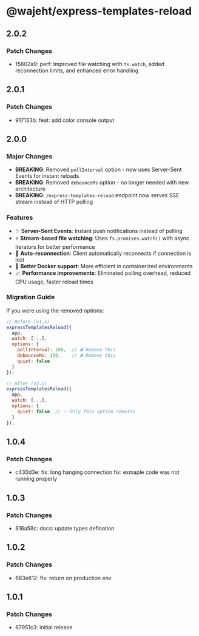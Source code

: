 # @wajeht/express-templates-reload

## 2.0.2

### Patch Changes

- 15602a9: perf: Improved file watching with `fs.watch`, added reconnection limits, and enhanced error handling

## 2.0.1

### Patch Changes

- 917133b: feat: add color console output

## 2.0.0

### Major Changes

- **BREAKING**: Removed `pollInterval` option - now uses Server-Sent Events for instant reloads
- **BREAKING**: Removed `debounceMs` option - no longer needed with new architecture
- **BREAKING**: `/express-templates-reload` endpoint now serves SSE stream instead of HTTP polling

### Features

- ✨ **Server-Sent Events**: Instant push notifications instead of polling
- ⚡ **Stream-based file watching**: Uses `fs.promises.watch()` with async iterators for better performance
- 🔄 **Auto-reconnection**: Client automatically reconnects if connection is lost
- 🐳 **Better Docker support**: More efficient in containerized environments
- 📈 **Performance improvements**: Eliminated polling overhead, reduced CPU usage, faster reload times

### Migration Guide

If you were using the removed options:

```js
// Before (v1.x)
expressTemplatesReload({
  app,
  watch: [...],
  options: {
    pollInterval: 100,  // ❌ Remove this
    debounceMs: 150,    // ❌ Remove this
    quiet: false
  }
});

// After (v2.x)
expressTemplatesReload({
  app,
  watch: [...],
  options: {
    quiet: false  // ✅ Only this option remains
  }
});
```

## 1.0.4

### Patch Changes

- c430d3e: fix: long hanging connection
  fix: exmaple code was not running properly

## 1.0.3

### Patch Changes

- 816a58c: docs: update types defination

## 1.0.2

### Patch Changes

- 683e612: fix: return on production env

## 1.0.1

### Patch Changes

- 67951c3: initial release
